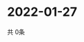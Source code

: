 # 2022-01-27
  共 0条

  <!-- BEGIN -->
  <!-- 最后更新时间Thu Jan 27 2022 22:03:11 GMT+0000 (Coordinated Universal Time) -->
  
  <!-- END -->
  
  